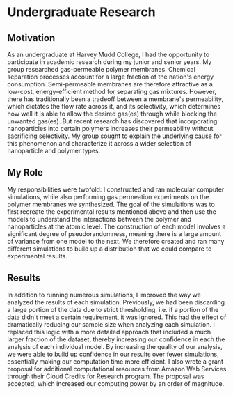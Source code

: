 # Undergraduate Research

## Motivation
As an undergraduate at Harvey Mudd College, I had the opportunity to participate in academic research during my junior and senior years. My group researched gas-permeable polymer membranes. Chemical separation processes account for a large fraction of the nation's energy consumption. Semi-permeable membranes are therefore attractive as a low-cost, energy-efficient method for separating gas mixtures. However, there has traditionally been a tradeoff between a membrane's permeability, which dictates the flow rate across it, and its selectivity, which determines how well it is able to allow the desired gas(es) through while blocking the unwanted gas(es). But recent research has discovered that incorporating nanoparticles into certain polymers increases their permeability without sacrificing selectivity. My group sought to explain the underlying cause for this phenomenon and characterize it across a wider selection of nanoparticle and polymer types.

## My Role
My responsibilities were twofold: I constructed and ran molecular computer simulations, while also performing gas permeation experiments on the polymer membranes we synthesized. The goal of the simulations was to first recreate the experimental results mentioned above and then use the models to understand the interactions between the polymer and nanoparticles at the atomic level. The construction of each model involves a significant degree of pseudorandomness, meaning there is a large amount of variance from one model to the next. We therefore created and ran many different simulations to build up a distribution that we could compare to experimental results.

## Results
In addition to running numerous simulations, I improved the way we analyzed the results of each simulation. Previously, we had been discarding a large portion of the data due to strict thresholding, i.e. if a portion of the data didn't meet a certain requirement, it was ignored. This had the effect of dramatically reducing our sample size when analyzing each simulation. I replaced this logic with a more detailed approach that included a much larger fraction of the dataset, thereby increasing our confidence in each the analysis of each individual model. By increasing the quality of our analysis, we were able to build up confidence in our results over fewer simulations, essentially making our computation time more efficient. I also wrote a grant proposal for additional computational resources from Amazon Web Services through their Cloud Credits for Research program. The proposal was accepted, which increased our computing power by an order of magnitude.
